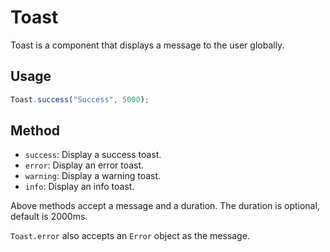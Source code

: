 # Toast

Toast is a component that displays a message to the user globally.

## Usage

```typescript
Toast.success("Success", 5000);
```

## Method

- `success`: Display a success toast.
- `error`: Display an error toast.
- `warning`: Display a warning toast.
- `info`: Display an info toast.

Above methods accept a message and a duration. The duration is optional, default is 2000ms.

`Toast.error` also accepts an `Error` object as the message.
